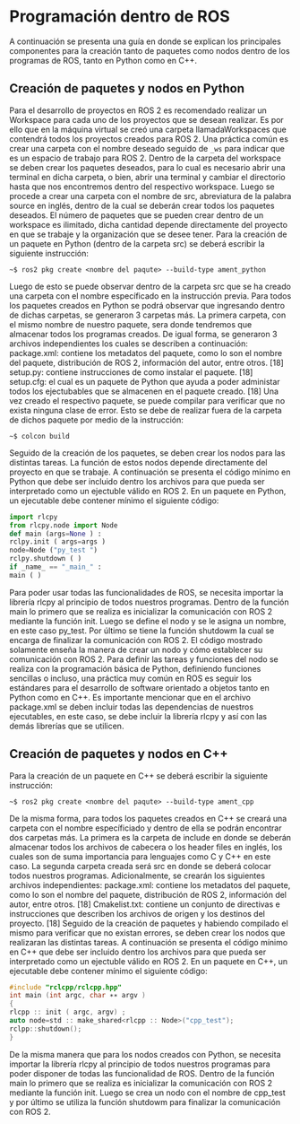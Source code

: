 # Programación dentro de ROS

A continuación se presenta una guía en donde se explican los principales componentes para la creación tanto de paquetes como nodos dentro de los programas de ROS, tanto en Python como en C++.

## Creación de paquetes y nodos en Python
Para el desarrollo de proyectos en ROS 2 es recomendado realizar un Workspace para
cada uno de los proyectos que se desean realizar. Es por ello que en la máquina virtual se creó
una carpeta llamadaWorkspaces que contendrá todos los proyectos creados para ROS 2. Una
práctica común es crear una carpeta con el nombre deseado seguido de `_ws` para indicar
que es un espacio de trabajo para ROS 2. Dentro de la carpeta del workspace se deben crear
los paquetes deseados, para lo cual es necesario abrir una terminal en dicha carpeta, o bien,
abrir una terminal y cambiar el directorio hasta que nos encontremos dentro del respectivo
workspace. Luego se procede a crear una carpeta con el nombre de src, abreviatura de la
palabra source en inglés, dentro de la cual se deberán crear todos los paquetes deseados. El
número de paquetes que se pueden crear dentro de un workspace es ilimitado, dicha cantidad
depende directamente del proyecto en que se trabaje y la organización que se desee tener.
Para la creación de un paquete en Python (dentro de la carpeta src) se deberá escribir
la siguiente instrucción:
```console
~$ ros2 pkg create <nombre del paqute> --build-type ament_python
```


Luego de esto se puede observar dentro de la carpeta src que se ha creado una carpeta con
el nombre específicado en la instrucción previa. Para todos los paquetes creados en Python
se podrá observar que ingresando dentro de dichas carpetas, se generaron 3 carpetas más. La
primera carpeta, con el mismo nombre de nuestro paquete, sera donde tendremos que almacenar
todos los programas creados. De igual forma, se generaron 3 archivos independientes
los cuales se describen a continuación:
package.xml: contiene los metadatos del paquete, como lo son el nombre del paquete,
distribución de ROS 2, información del autor, entre otros. [18]
setup.py: contiene instrucciones de como instalar el paquete. [18]
setup.cfg: el cual es un paquete de Python que ayuda a poder administar todos los
ejectubables que se almacenen en el paquete creado. [18]
Una vez creado el respectivo paquete, se puede compilar para verificar que no exista
ninguna clase de error. Esto se debe de realizar fuera de la carpeta de dichos paquete por
medio de la instrucción:
```console
~$ colcon build
```


Seguido de la creación de los paquetes, se deben crear los nodos para las distintas tareas.
La función de estos nodos depende directamente del proyecto en que se trabaje. A continuación
se presenta el código mínimo en Python que debe ser incluido dentro los archivos para
que pueda ser interpretado como un ejectuble válido en ROS 2. En un paquete en Python,
un ejecutable debe contener mínimo el siguiente código:
```python
import rlcpy
from rlcpy.node import Node
def main (args=None ) :
rclpy.init ( args=args )
node=Node ("py_test ")
rclpy.shutdown ( )
if _name_ == "_main_" :
main ( )
```
Para poder usar todas las funcionalidades de ROS, se necesita importar la librería rlcpy
al principio de todos nuestros programas. Dentro de la función main lo primero que se realiza
es inicializar la comunicación con ROS 2 mediante la función init. Luego se define el nodo y
se le asigna un nombre, en este caso py_test. Por último se tiene la función shutdowm la cual
se encarga de finalizar la comunicación con ROS 2. El código mostrado solamente enseña
la manera de crear un nodo y cómo establecer su comunicación con ROS 2. Para definir
las tareas y funciones del nodo se realiza con la programación básica de Python, definiendo
funciones sencillas o incluso, una práctica muy común en ROS es seguir los estándares para
el desarrollo de software orientado a objetos tanto en Python como en C++. 
Es importante mencionar que en el archivo package.xml se deben incluir todas las dependencias
de nuestros ejecutables, en este caso, se debe incluir la librería rlcpy y así con
las demás librerías que se utilicen.

## Creación de paquetes y nodos en C++
Para la creación de un paquete en C++ se deberá escribir la siguiente instrucción:
```console
~$ ros2 pkg create <nombre del paqute> --build-type ament_cpp
```
De la misma forma, para todos los paquetes creados en C++ se creará una carpeta con
el nombre específiciado y dentro de ella se podrán encontrar dos carpetas más. La primera
es la carpeta de include en donde se deberán almacenar todos los archivos de cabecera o los
header files en inglés, los cuales son de suma importancia para lenguajes como C y C++
en este caso. La segunda carpeta creada será src en donde se deberá colocar todos nuestros
programas. Adicionalmente, se crearán los siguientes archivos independientes:
package.xml: contiene los metadatos del paquete, como lo son el nombre del paquete,
distribución de ROS 2, información del autor, entre otros. [18]
Cmakelist.txt: contiene un conjunto de directivas e instrucciones que describen los
archivos de origen y los destinos del proyecto. [18]
Seguido de la creación de paquetes y habiendo compilado el mismo para verificar que no
existan errores, se deben crear los nodos que realizaran las distintas tareas. A continuación
se presenta el código mínimo en C++ que debe ser incluido dentro los archivos para que
pueda ser interpretado como un ejectuble válido en ROS 2. En un paquete en C++, un
ejecutable debe contener mínimo el siguiente código:
```cpp
#include "rclcpp/rclcpp.hpp"
int main (int argc, char ∗∗ argv )
{
rlcpp :: init ( argc, argv) ;
auto node=std :: make_shared<rlcpp :: Node>("cpp_test");
rclpp::shutdown();
}
```
De la misma manera que para los nodos creados con Python, se necesita importar la
librería rlcpy al principio de todos nuestros programas para poder disponer de todas las
funcionalidad de ROS. Dentro de la función main lo primero que se realiza es inicializar la
comunicación con ROS 2 mediante la función init. Luego se crea un nodo con el nombre
de cpp_test y por último se utiliza la función shutdowm para finalizar la comunicación con
ROS 2.
